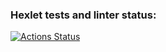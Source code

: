 ### Hexlet tests and linter status:
[![Actions Status](https://github.com/VladDB/java-project-lvl5/workflows/hexlet-check/badge.svg)](https://github.com/VladDB/java-project-lvl5/actions)